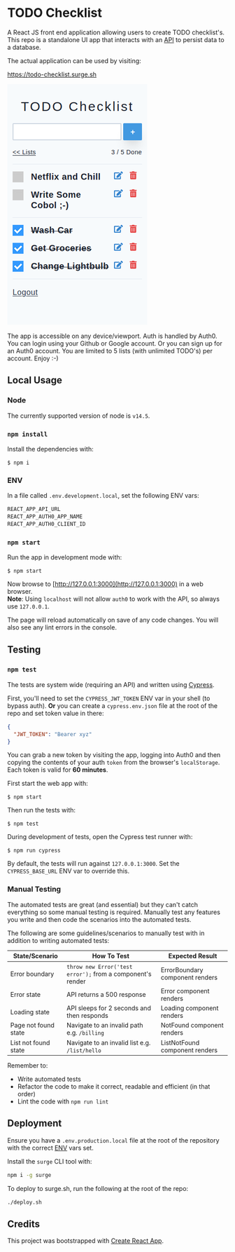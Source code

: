 # TODO Checklist

A React JS front end application allowing users to create TODO checklist's. This repo is a standalone UI app that interacts with an [API](https://github.com/michaeltelford/todo_api) to persist data to a database.

The actual application can be used by visiting:

https://todo-checklist.surge.sh

![iPhone 5 SE](https://github.com/michaeltelford/todo/raw/assets/assets/TODO.png)

The app is accessible on any device/viewport. Auth is handled by Auth0. You can login using your Github or Google account. Or you can sign up for an Auth0 account. You are limited to 5 lists (with unlimited TODO's) per account. Enjoy :-)

## Local Usage

### Node

The currently supported version of node is `v14.5`.

### `npm install`

Install the dependencies with:

    $ npm i

### ENV

In a file called `.env.development.local`, set the following ENV vars:

```sh
REACT_APP_API_URL
REACT_APP_AUTH0_APP_NAME
REACT_APP_AUTH0_CLIENT_ID
```

### `npm start`

Run the app in development mode with:

    $ npm start

Now browse to [http://127.0.0.1:3000](http://127.0.0.1:3000) in a web browser.<br />
**Note**: Using `localhost` will not allow `auth0` to work with the API, so always use `127.0.0.1`.

The page will reload automatically on save of any code changes. You will also see any lint errors in the console.

## Testing

### `npm test`

The tests are system wide (requiring an API) and written using [Cypress](https://cypress.io).

First, you'll need to set the `CYPRESS_JWT_TOKEN` ENV var in your shell (to bypass auth). **Or** you can create a `cypress.env.json` file at the root of the repo and set token value in there:

```json
{
  "JWT_TOKEN": "Bearer xyz"
}
```

You can grab a new token by visiting the app, logging into Auth0 and then copying the contents of your auth `token` from the browser's `localStorage`. Each token is valid for **60 minutes**.

First start the web app with:

    $ npm start

Then run the tests with:

    $ npm test

During development of tests, open the Cypress test runner with:

    $ npm run cypress

By default, the tests will run against `127.0.0.1:3000`. Set the `CYPRESS_BASE_URL` ENV var to override this.

### Manual Testing

The automated tests are great (and essential) but they can't catch everything so some manual testing is required. Manually test any features you write and then code the scenarios into the automated tests.

The following are some guidelines/scenarios to manually test with in addition to writing automated tests:

| State/Scenario       | How To Test                                                | Expected Result                 |
| -------------------- | ---------------------------------------------------------- | ------------------------------- |
| Error boundary       | `throw new Error('test error');` from a component's render | ErrorBoundary component renders |
| Error state          | API returns a 500 response                                 | Error component renders         |
| Loading state        | API sleeps for 2 seconds and then responds                 | Loading component renders       |
| Page not found state | Navigate to an invalid path e.g. `/billing`                | NotFound component renders      |
| List not found state | Navigate to an invalid list e.g. `/list/hello`             | ListNotFound component renders  |

Remember to:

- Write automated tests
- Refactor the code to make it correct, readable and efficient (in that order)
- Lint the code with `npm run lint`

## Deployment

Ensure you have a `.env.production.local` file at the root of the repository with the correct [ENV](#ENV) vars set.

Install the `surge` CLI tool with:

```sh
npm i -g surge
```

To deploy to surge.sh, run the following at the root of the repo:

```sh
./deploy.sh
```

## Credits

This project was bootstrapped with [Create React App](https://github.com/facebook/create-react-app).
